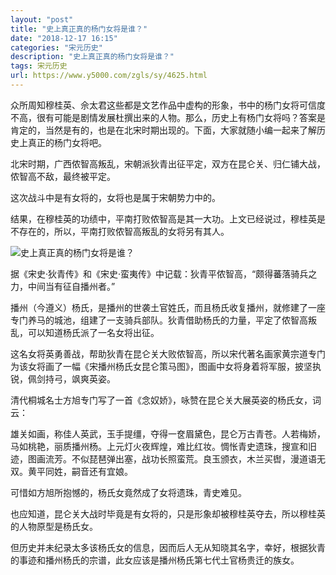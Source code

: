 ```yaml
---
layout: "post"
title: "史上真正真的杨门女将是谁？"
date: "2018-12-17 16:15"
categories: "宋元历史"
description: "史上真正真的杨门女将是谁？"
tags: 宋元历史
url: https://www.y5000.com/zgls/sy/4625.html
---
```






众所周知穆桂英、佘太君这些都是文艺作品中虚构的形象，书中的杨门女将可信度不高，很有可能是剧情发展杜撰出来的人物。那么，历史上有杨门女将吗？答案是肯定的，当然是有的，也是在北宋时期出现的。下面，大家就随小编一起来了解历史上真正的杨门女将吧。

北宋时期，广西侬智高叛乱，宋朝派狄青出征平定，双方在昆仑关、归仁铺大战，侬智高不敌，最终被平定。

这次战斗中是有女将的，女将也是属于宋朝势力中的。

结果，在穆桂英的功绩中，平南打败侬智高是其一大功。上文已经说过，穆桂英是不存在的，所以，平南打败侬智高叛乱的女将另有其人。

![史上真正真的杨门女将是谁？](/uploads/allimg/161104/6-161104135231241.JPG)

据《宋史·狄青传》和《宋史·蛮夷传》中记载：狄青平侬智高，“颇得蕃落骑兵之力，中间当有征自播州者。”

播州（今遵义）杨氏，是播州的世袭土官姓氏，而且杨氏收复播州，就修建了一座专门养马的城池，组建了一支骑兵部队。狄青借助杨氏的力量，平定了侬智高叛乱，可以知道杨氏派了一名女将出征。

这名女将英勇善战，帮助狄青在昆仑关大败侬智高，所以宋代著名画家黄宗道专门为该女将画了一幅《宋播州杨氏女昆仑策马图》，图画中女将身着将军服，披坚执锐，佩剑持弓，飒爽英姿。

清代桐城名士方旭专门写了一首《念奴娇》，咏赞在昆仑关大展英姿的杨氏女，词云：

雄关如画，称佳人英武，玉手提缰，夺得一奁眉黛色，昆仑万古青苍。人若梅娇，马如桃艳，丽质播州杨。上元灯火夜辉煌，难比红妆。惆怅青史遗珠，搜宣和旧迹，图画流芳。不似琵琶弹出塞，战功长照蛮荒。良玉颁衣，木兰买辔，漫道语无双。黄平同姓，嗣音还有宜娘。

可惜如方旭所抱憾的，杨氏女竟然成了女将遗珠，青史难见。

也应知道，昆仑关大战时毕竟是有女将的，只是形象却被穆桂英夺去，所以穆桂英的人物原型是杨氏女。

但历史并未纪录太多该杨氏女的信息，因而后人无从知晓其名字，幸好，根据狄青的事迹和播州杨氏的宗谱，此女应该是播州杨氏第七代土官杨贵迁的族女。
